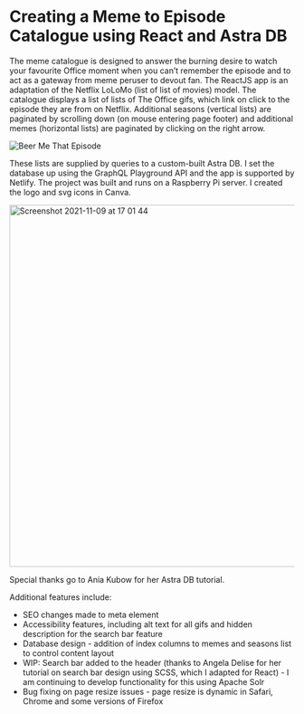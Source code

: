 # Creating a Meme to Episode Catalogue using React and Astra DB

The meme catalogue is designed to answer the burning desire to watch your favourite Office moment when you can’t remember the episode and to act as a gateway from meme peruser to devout fan. The ReactJS app is an adaptation of the Netflix LoLoMo (list of list of movies) model. The catalogue displays a list of lists of The Office gifs, which link on click to the episode they are from on Netflix. Additional seasons (vertical lists) are paginated by scrolling down (on mouse entering page footer) and additional memes (horizontal lists) are paginated by clicking on the right arrow.  


![Beer Me That Episode](https://user-images.githubusercontent.com/90731882/140968167-71f51207-a206-49e8-8cd0-96db2bd1cb2d.gif)


These lists are supplied by queries to a custom-built Astra DB. I set the database up using the GraphQL Playground API and the app is supported by Netlify. The project was built and runs on a Raspberry Pi server. I created the logo and svg icons in Canva. 


<img width="640" alt="Screenshot 2021-11-09 at 17 01 44" src="https://user-images.githubusercontent.com/90731882/140970638-ce7fe274-4e22-4d06-8800-cb23028cb0d9.png">


Special thanks go to Ania Kubow for her Astra DB tutorial. 

Additional features include: 

* SEO changes made to meta element
* Accessibility features, including alt text for all gifs and hidden description for the search bar feature 
* Database design - addition of index columns to memes and seasons list to control content layout
* WIP: Search bar added to the header (thanks to Angela Delise for her tutorial on search bar design using SCSS, which I adapted for React) - I am continuing to develop functionality for this using Apache Solr 
* Bug fixing on page resize issues - page resize is dynamic in Safari, Chrome and some versions of Firefox
